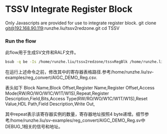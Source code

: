 # TSSV  Integrate Register Block

Only Javascripts are provided for use to integrate register block.
git clone git@192.168.90.119:runzhe.liu/tssv2redzone.git
cd TSSV

### Run the flow
此flow用于生成SV文件和RALF文件。
```bash
bsub -q be -Is /home/runzhe.liu/tssv2redzone/tssvRegBlk /home/runzhe.liu/tssv2redzone/sv-examples/reg_convert/AIGC_DEMO_Reg.csv 
```

在运行上述命令之前，修改其中的寄存器表格路径.参考/home/runzhe.liu/sv-examples/reg_convert/AIGC_DEMO_Reg.csv.

表头如下
Block Name,Block Offset,Register Name,Register Offset,Access Mode(RW/RO/WO/W1C/W1T/W1S),Repeat,Register Description,Field,Bits,Access Type(RW/RO/WO/W1C/W1T/W1S),Reset Value,HDL Path,Field Description,Write Out,

其中repeat表示该寄存器实例的数量，寄存器地址按照4 byte递增。细节参考/home/runzhe.liu/sv-examples/reg_convert/AIGC_DEMO_Reg.sv中DEBUG_1相关的信号和地址。



